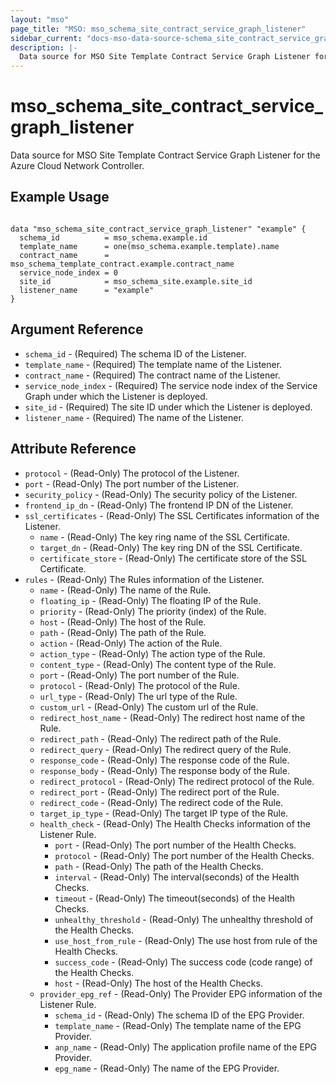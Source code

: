 ```yaml
---
layout: "mso"
page_title: "MSO: mso_schema_site_contract_service_graph_listener"
sidebar_current: "docs-mso-data-source-schema_site_contract_service_graph_listener"
description: |-
  Data source for MSO Site Template Contract Service Graph Listener for the Azure Cloud Network Controller.
---
```


# mso_schema_site_contract_service_graph_listener #

Data source for MSO Site Template Contract Service Graph Listener for the Azure Cloud Network Controller.

## Example Usage ##

```hcl

data "mso_schema_site_contract_service_graph_listener" "example" {
  schema_id          = mso_schema.example.id
  template_name      = one(mso_schema.example.template).name
  contract_name      = mso_schema_template_contract.example.contract_name
  service_node_index = 0
  site_id            = mso_schema_site.example.site_id
  listener_name      = "example"
}

```

## Argument Reference ##
* `schema_id` - (Required) The schema ID of the Listener.
* `template_name` - (Required) The template name of the Listener.
* `contract_name` - (Required) The contract name of the Listener.
* `service_node_index` - (Required) The service node index of the Service Graph under which the Listener is deployed.
* `site_id` - (Required) The site ID under which the Listener is deployed.
* `listener_name` - (Required) The name of the Listener.

## Attribute Reference ##
* `protocol` - (Read-Only) The protocol of the Listener.
* `port` - (Read-Only) The port number of the Listener.
* `security_policy` - (Read-Only) The security policy of the Listener.
* `frontend_ip_dn` - (Read-Only) The frontend IP DN of the Listener.
* `ssl_certificates` - (Read-Only) The SSL Certificates information of the Listener.
  * `name` - (Read-Only) The key ring name of the SSL Certificate.
  * `target_dn` - (Read-Only) The key ring DN of the SSL Certificate.
  * `certificate_store` - (Read-Only) The certificate store of the SSL Certificate.
* `rules` - (Read-Only) The Rules information of the Listener.
  * `name` - (Read-Only) The name of the Rule.
  * `floating_ip` - (Read-Only) The floating IP of the Rule.
  * `priority` - (Read-Only) The priority (index) of the Rule.
  * `host` - (Read-Only) The host of the Rule.
  * `path` - (Read-Only) The path of the Rule.
  * `action` - (Read-Only) The action of the Rule.
  * `action_type` - (Read-Only) The action type of the Rule.
  * `content_type` - (Read-Only) The content type of the Rule.
  * `port` - (Read-Only) The port number of the Rule.
  * `protocol` - (Read-Only) The protocol of the Rule.
  * `url_type` - (Read-Only) The url type of the Rule.
  * `custom_url` - (Read-Only) The custom url of the Rule.
  * `redirect_host_name` - (Read-Only) The redirect host name of the Rule.
  * `redirect_path` - (Read-Only) The redirect path of the Rule.
  * `redirect_query` - (Read-Only) The redirect query of the Rule.
  * `response_code` - (Read-Only) The response code of the Rule.
  * `response_body` - (Read-Only) The response body of the Rule.
  * `redirect_protocol` - (Read-Only) The redirect protocol of the Rule.
  * `redirect_port` - (Read-Only) The redirect port of the Rule.
  * `redirect_code` - (Read-Only) The redirect code of the Rule.
  * `target_ip_type` - (Read-Only) The target IP type of the Rule.
  * `health_check` - (Read-Only) The Health Checks information of the Listener Rule.
    * `port` - (Read-Only) The port number of the Health Checks.
    * `protocol` - (Read-Only) The port number of the Health Checks.
    * `path` - (Read-Only) The path of the Health Checks.
    * `interval` - (Read-Only) The interval(seconds) of the Health Checks.
    * `timeout` - (Read-Only) The timeout(seconds) of the Health Checks.
    * `unhealthy_threshold` - (Read-Only) The unhealthy threshold of the Health Checks.
    * `use_host_from_rule` - (Read-Only) The use host from rule of the Health Checks.
    * `success_code` - (Read-Only) The success code (code range) of the Health Checks.
    * `host` - (Read-Only) The host of the Health Checks.
  * `provider_epg_ref` - (Read-Only) The Provider EPG information of the Listener Rule.
    * `schema_id` - (Read-Only) The schema ID of the EPG Provider.
    * `template_name` - (Read-Only) The template name of the EPG Provider.
    * `anp_name` - (Read-Only) The application profile name of the EPG Provider.
    * `epg_name` - (Read-Only) The name of the EPG Provider.
